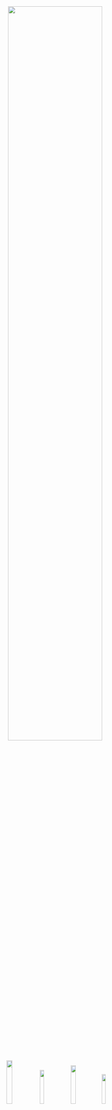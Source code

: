 <div align="center" >
 <a href="https://discord.com/users/406416295349714944" title="Discord Profile"><img width="70%" src="https://lanyard-profile-readme.vercel.app/api/406416295349714944?&borderRadius=10px"> 
</div>

  <p align="center">
 <a href="https://discord.gg/SxWKF4HsSY" target"blank_"><img width="17%" src="https://img.shields.io/badge/Discord%20-191717.svg?&style=for-the-badge&logo=discord&logoColor=ff0080"></a>
  <a href="https://github.com/RXBUNYO" target"blank_"><img width="15%" src="https://img.shields.io/badge/GitHub%20-191717.svg?&style=for-the-badge&logo=github&logoColor=ff0080"></a>
  <a href="https://open.spotify.com/user/ascibunyo61?si=3fc6162d7bc54b2e" target"blank_"><img width="16%" src="https://img.shields.io/badge/Spotify%20-191717.svg?&style=for-the-badge&logo=spotify&logoColor=ff0080"></a>
 <a href="https://steamcommunity.com/id/rxbunyo" target"blank_"><img width="14%" src="https://img.shields.io/badge/steam%20-191717.svg?&style=for-the-badge&logo=steam&logoColor=ff0080"></a>
